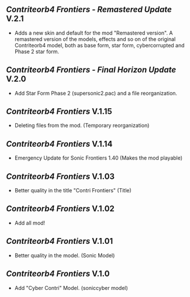 ## *Contriteorb4 Frontiers - Remastered Update* V.2.1
- Adds a new skin and default for the mod "Remastered version". A remastered version of the models, effects and so on of the original Contriteorb4 model, both as base form, star form, cybercorrupted and Phase 2 star form.
## *Contriteorb4 Frontiers - Final Horizon Update* V.2.0
- Add Star Form Phase 2 (supersonic2.pac) and a file reorganization.
## *Contriteorb4 Frontiers* V.1.15
- Deleting files from the mod. (Temporary reorganization)
## *Contriteorb4 Frontiers* V.1.14
- Emergency Update for Sonic Frontiers 1.40 (Makes the mod playable)
## *Contriteorb4 Frontiers* V.1.03
- Better quality in the title "Contri Frontiers" (Title)
## *Contriteorb4 Frontiers* V.1.02
- Add all mod!
## *Contriteorb4 Frontiers* V.1.01
- Better quality in the model. (Sonic Model)
## *Contriteorb4 Frontiers* V.1.0
- Add "Cyber Contri" Model. (soniccyber model)
